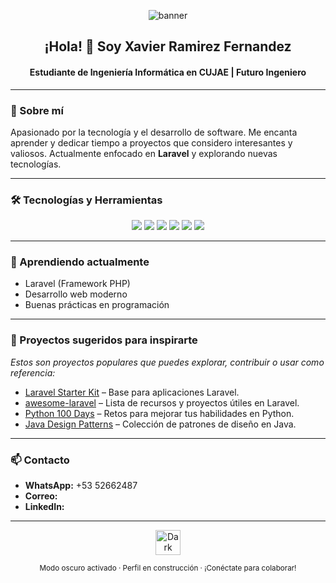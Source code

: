 <p align="center">
  <img src="https://capsule-render.vercel.app/api?type=dark&color=auto&height=180&section=header&text=DarkBlade366%20%7C%20Xavier%20Ramirez%20Fernandez&fontSize=35&fontAlign=50&fontColor=fff" alt="banner" />
</p>

<h2 align="center">¡Hola! 👋 Soy Xavier Ramirez Fernandez</h2>
<h4 align="center">Estudiante de Ingeniería Informática en CUJAE | Futuro Ingeniero</h4>

---

### 🚀 Sobre mí

Apasionado por la tecnología y el desarrollo de software. Me encanta aprender y dedicar tiempo a proyectos que considero interesantes y valiosos. Actualmente enfocado en **Laravel** y explorando nuevas tecnologías.

---

### 🛠️ Tecnologías y Herramientas

<div align="center">
  <img src="https://img.shields.io/badge/HTML5-E34F26?style=for-the-badge&logo=html5&logoColor=white" />
  <img src="https://img.shields.io/badge/Java-007396?style=for-the-badge&logo=java&logoColor=white" />
  <img src="https://img.shields.io/badge/JavaScript-F7DF1E?style=for-the-badge&logo=javascript&logoColor=black" />
  <img src="https://img.shields.io/badge/Python-3776AB?style=for-the-badge&logo=python&logoColor=white" />
  <img src="https://img.shields.io/badge/PHP-777BB4?style=for-the-badge&logo=php&logoColor=white" />
  <img src="https://img.shields.io/badge/Laravel-FF2D20?style=for-the-badge&logo=laravel&logoColor=white" />
</div>

---

### 🌱 Aprendiendo actualmente

- Laravel (Framework PHP)
- Desarrollo web moderno
- Buenas prácticas en programación

---

### 📁 Proyectos sugeridos para inspirarte

*Estos son proyectos populares que puedes explorar, contribuir o usar como referencia:*

- [Laravel Starter Kit](https://github.com/laravel/laravel) – Base para aplicaciones Laravel.
- [awesome-laravel](https://github.com/chiraggude/awesome-laravel) – Lista de recursos y proyectos útiles en Laravel.
- [Python 100 Days](https://github.com/jackfrued/Python-100-Days) – Retos para mejorar tus habilidades en Python.
- [Java Design Patterns](https://github.com/iluwatar/java-design-patterns) – Colección de patrones de diseño en Java.

---

### 📫 Contacto

- **WhatsApp:** +53 52662487
- **Correo:** <!-- Agrega tu email si lo deseas -->
- **LinkedIn:** <!-- Agrega tu perfil si lo tienes -->

---

<p align="center">
  <img src="https://raw.githubusercontent.com/DarkBlade366/DarkBlade366/main/profile-dark.svg" alt="Dark Mode" height="40"/>
</p>

<div align="center">
  <sub>Modo oscuro activado · Perfil en construcción · ¡Conéctate para colaborar!</sub>
</div>
